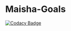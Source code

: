 # Maisha-Goals

[![Codacy Badge](https://api.codacy.com/project/badge/Grade/fa80aca7df2b4df0b12340b14f0f4426)](https://www.codacy.com/app/joseph-akhenda/maisha-goals?utm_source=github.com&utm_medium=referral&utm_content=andela-akhenda/maisha-goals&utm_campaign=badger)